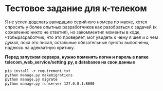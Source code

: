 # Тестовое задание для к-телеком

Я не успел доделать валидацию серийного номера по маске, хотел спросить у более опытных разработчиков как разобраться с задачей (к сожалению никто не ответил), но закомментил моменты в коде, чтобыразработчик, что это проверяет, мог увидеть к чему я шел и о чем думал, пока это писал, остальные обязательные пункты выполнены, надеюсь на адекватную критику.

**Перед запуском сервера, нужно поменять логин и пароль в папке telecom_web_service/setting.py, в databases на свои данные**
```
pip install -r requirement.txt
python manage.py makemigrations
python manage.py migrate
python manage.py runserver 127.0.0.1:8000
```